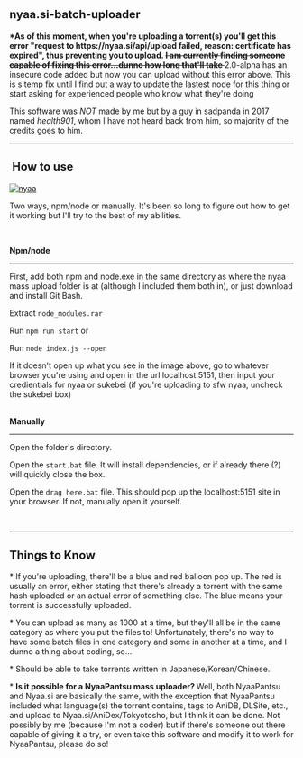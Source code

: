 <h2 id="mcetoc_1e96777jj0">
	<span style="font-size: 20px;"><strong>nyaa.si-batch-uploader</strong></span><br />

</h2>

<p><b> *As of this moment, when you're uploading a torrent(s) you'll get this error "request to https://nyaa.si/api/upload failed, reason: certificate has expired", thus preventing you to upload. <s>I am currently finding someone capable of fixing this error...dunno how long that'll take </b></s>
2.0-alpha has an insecure code added but now you can upload without this error above. This is s temp fix until I find out a way to update the lastest node for this thing or start asking for experienced people who know what they're doing</p>

<p>
	<span style="font-size: 14px;">This software was <em>NOT</em> made by me but by a guy in sadpanda in 2017 named <em>health901</em>, whom I have not heard back from him, so majority of the credits goes to him.</span>
</p>

<hr />
<h2>
	<strong><span style="font-size: 20px;">&nbsp;How to use</span></strong>
</h2>

<p>
	<a href="https://ibb.co/c3sd3RX"><img alt="nyaa" border="0" src="https://i.ibb.co/dMHyMXJ/nyaa.png" /></a>
</p>

<p>
	<span style="font-size: 14px;">Two ways, npm/node or manually. It&#39;s been so long to figure out how to get it working but I&#39;ll try to the best of my abilities.</span>
</p>

<p>
	&nbsp;
</p>

<p>
	<strong><span style="font-size: 14px;">Npm/node</span></strong>
</p>

<hr />
<p>
	First, add both npm and node.exe in the same directory as where the nyaa mass upload folder is at (although I included them both in), or just download and install Git Bash.
</p>

<p>
	Extract <code>node_modules.rar</code>
</p>

<p>
	Run <code>npm run start</code> or
</p>

<p>
	Run&nbsp;<code>node index.js --open</code>
</p>

<p>
	If it doesn&#39;t open up what you see in the image above, go to whatever browser you&#39;re using and open in the url localhost:5151, then input your credientials for nyaa or sukebei (if you&#39;re uploading to sfw nyaa, uncheck the sukebei box)<br />
	&nbsp;
</p>

<p>
	<strong><span style="font-size: 14px;">Manually</span></strong>
</p>

<hr />
<p>
	Open the folder&#39;s directory.
</p>

<p>
	Open the <code>start.bat</code> file. It will install dependencies, or if already there (?) will quickly close the box.
</p>

<p>
	Open the <code>drag here.bat</code> file. This should pop up the localhost:5151 site in your browser. If not, manually open it yourself.
</p>

<p>
	&nbsp;
</p>

<hr />
<h2>
	<strong><span style="font-size:20px;">Things to Know</span></strong>
</h2>

<p>
	* If you&#39;re uploading, there&#39;ll be a blue and red balloon pop up. The red is usually an error, either stating that there&#39;s already a torrent with the same hash uploaded or an actual error of something else. The blue means your torrent is successfully uploaded.
</p>

<p>
	* You can upload as many as 1000 at a time, but they&#39;ll all be in the same category as where you put the files to! Unfortunately, there&#39;s no way to have some batch files in one category and some in another at a time, and I dunno a thing about coding, so...
</p>

<p>
	* Should be able to take torrents written in Japanese/Korean/Chinese.
</p>

<p>
	* <strong>Is it possible for a NyaaPantsu mass uploader? </strong>Well, both NyaaPantsu and Nyaa.si are basically the same, with the exception that NyaaPantsu included what language(s) the torrent contains, tags to AniDB, DLSite, etc., and upload to Nyaa.si/AniDex/Tokyotosho, but I think it can be done. Not possibly by me (because I&#39;m not a coder) but if there&#39;s someone out there capable of giving it a try, or even take this software and modify it to work for NyaaPantsu, please do so!
</p>


